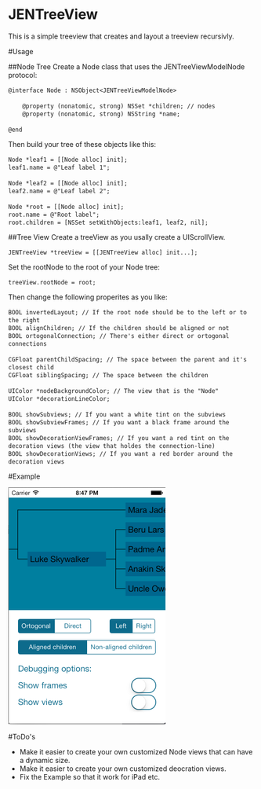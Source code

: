 JENTreeView
===========
This is a simple treeview that creates and layout a treeview recursivly. 

#Usage

##Node Tree
Create a Node class that uses the JENTreeViewModelNode protocol: 

    @interface Node : NSObject<JENTreeViewModelNode>
    
        @property (nonatomic, strong) NSSet *children; // nodes
        @property (nonatomic, strong) NSString *name;

    @end  

Then build your tree of these objects like this: 

    Node *leaf1 = [[Node alloc] init];
    leaf1.name = @"Leaf label 1";
    
    Node *leaf2 = [[Node alloc] init];
    leaf2.name = @"Leaf label 2";
    
    Node *root = [[Node alloc] init];
    root.name = @"Root label";
    root.children = [NSSet setWithObjects:leaf1, leaf2, nil];

##Tree View
Create a treeView as you usally create a UIScrollView. 

    JENTreeView *treeView = [[JENTreeView alloc] init...];

Set the rootNode to the root of your Node tree:

    treeView.rootNode = root;

Then change the following properites as you like: 

    BOOL invertedLayout; // If the root node should be to the left or to the right
    BOOL alignChildren; // If the children should be aligned or not
    BOOL ortogonalConnection; // There's either direct or ortogonal connections
    
    CGFloat parentChildSpacing; // The space between the parent and it's closest child
    CGFloat siblingSpacing; // The space between the children
    
    UIColor *nodeBackgroundColor; // The view that is the "Node"
    UIColor *decorationLineColor;
    
    BOOL showSubviews; // If you want a white tint on the subviews 
    BOOL showSubviewFrames; // If you want a black frame around the subviews
    BOOL showDecorationViewFrames; // If you want a red tint on the decoration views (the view that holdes the connection-line)
    BOOL showDecorationViews; // If you want a red border around the decoration views
    
#Example

![An example](Example/example.png "Example")

#ToDo's
* Make it easier to create your own customized Node views that can have a dynamic size. 
* Make it easier to create your own customized deocration views. 
* Fix the Example so that it work for iPad etc. 
